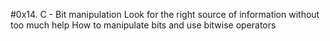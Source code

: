 #0x14. C - Bit manipulation
Look for the right source of information without too much help
How to manipulate bits and use bitwise operators
